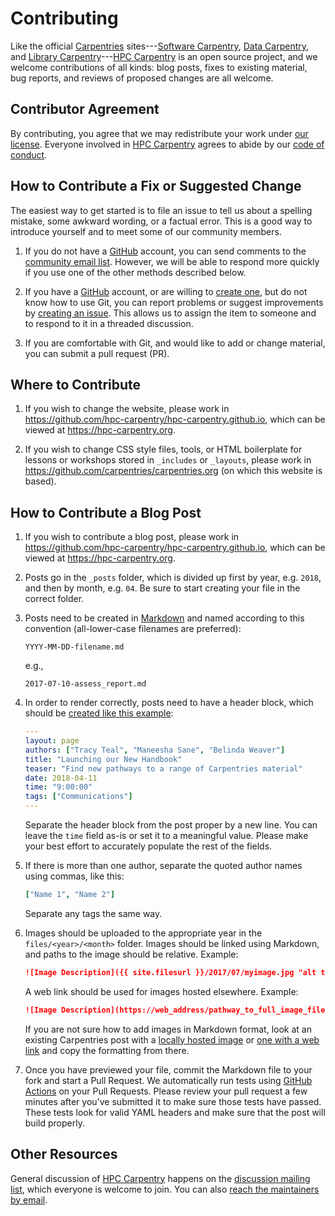 # Contributing

Like the official [Carpentries][c-site] sites---[Software
Carpentry][swc-site], [Data Carpentry][dc-site], and
[Library Carpentry][lc-site]---[HPC Carpentry][hpcc-site]
is an open source project, and we welcome
contributions of all kinds: blog posts, fixes to existing material,
bug reports, and reviews of proposed changes are all welcome.

## Contributor Agreement

By contributing, you agree that we may redistribute your work under
[our license](LICENSE). Everyone involved in
[HPC Carpentry][hpcc-site] agrees to abide by our
[code of conduct][conduct].

## How to Contribute a Fix or Suggested Change

The easiest way to get started is to file an issue to tell us about a
spelling mistake, some awkward wording, or a factual error. This is
a good way to introduce yourself and to meet some of our community
members.

1. If you do not have a [GitHub][github] account, you can send
   comments to the [community email list][discuss-list].
   However, we will be able to respond more quickly if you use one of
   the other methods described below.

2. If you have a [GitHub][github] account, or are willing to
   [create one][github-join], but do not know how to use Git,
   you can report problems or suggest improvements by
   [creating an issue][issues].
   This allows us to assign the item to someone and to respond
   to it in a threaded discussion.

3. If you are comfortable with Git, and would like to add or change
   material, you can submit a pull request (PR).

## Where to Contribute

1. If you wish to change the website, please work in
   <https://github.com/hpc-carpentry/hpc-carpentry.github.io>,
   which can be viewed at <https://hpc-carpentry.org>.

2. If you wish to change CSS style files, tools, or HTML boilerplate
   for lessons or workshops stored in `_includes` or `_layouts`,
   please work in <https://github.com/carpentries/carpentries.org>
   (on which this website is based).

## How to Contribute a Blog Post

1. If you wish to contribute a blog post, please work in
   <https://github.com/hpc-carpentry/hpc-carpentry.github.io>,
   which can be viewed at <https://hpc-carpentry.org>.
  
2. Posts go in the `_posts` folder, which is divided up first by
   year, e.g. `2018`, and then by month, e.g. `04`. Be sure to start
   creating your file in the correct folder.

3. Posts need to be created in [Markdown][md-guide] and named
   according to this convention (all-lower-case filenames are
   preferred):

   `YYYY-MM-DD-filename.md`

   e.g.,

   `2017-07-10-assess_report.md`

4. In order to render correctly, posts need to have a header block,
   which should be [created like this example][hdr-block]:

   ```yaml
   ---
   layout: page
   authors: ["Tracy Teal", "Maneesha Sane", "Belinda Weaver"]
   title: "Launching our New Handbook"
   teaser: "Find new pathways to a range of Carpentries material"
   date: 2018-04-11
   time: "9:00:00"
   tags: ["Communications"]
   ---
   ```

   Separate the header block from the post proper by a new line.
   You can leave the `time` field as-is or set it to a meaningful
   value. Please make your best effort to accurately populate the
   rest of the fields.

5. If there is more than one author, separate the quoted author
   names using commas, like this:

   ```yaml
   ["Name 1", "Name 2"]
   ```

   Separate any tags the same way.

6. Images should be uploaded to the appropriate year in the
   `files/<year>/<month>` folder. Images should be linked using
   Markdown, and paths to the image should be relative. Example:

   ```markdown
   ![Image Description]({{ site.filesurl }}/2017/07/myimage.jpg "alt text")
   ```

   A web link should be used for images hosted elsewhere.
   Example:

   ```markdown
   ![Image Description](https://web_address/pathway_to_full_image_filename)
   ```

   If you are not sure how to add images in Markdown format,
   look at an existing Carpentries post with a
   [locally hosted image][md-img-local] or
   [one with a web link][md-img-remote] and copy the formatting
   from there.

7. Once you have previewed your file, commit the Markdown file to
   your fork and start a Pull Request. We automatically run tests
   using [GitHub Actions][actions] on your Pull Requests. Please
   review your pull request a few minutes after you've submitted it
   to make sure those tests have passed. These tests look for valid
   YAML headers and make sure that the post will build properly.
  
## Other Resources

General discussion of [HPC Carpentry][hpcc-site] happens on the
[discussion mailing list][discuss-list], which everyone is welcome
to join. You can also [reach the maintainers by email][contact].

<!-- HPCC links -->

[actions]: https://github.com/hpc-carpentry/hpc-carpentry.github.io/actions
[conduct]: https://docs.carpentries.org/topic_folders/policies/code-of-conduct.html
[contact]: mailto:maintainers-hpc@lists.carpentries.org
[discuss-list]: https://carpentries.topicbox.com/groups/discuss-hpc
[issues]: https://github.com/hpc-carpentry/hpc-carpentry.github.io/issues/
[hpcc-site]: https://www.hpc-carpentry.org

<!-- Outside links -->

[c-site]: https://carpentries.org
[dc-site]: https://datacarpentry.org/
[github-join]: https://github.com/join
[github]: http://github.com
[hdr-block]: https://github.com/hpc-carpentry/hpc-carpentry.github.io/blob/967908bd97f2e30f34185ad98d575a9125754b01/_posts/2024/08/2024-08-13-llnl-workshop-blog-post.md?plain=1#L1
[lc-site]: https://librarycarpentry.org/
[md-guide]: https://guides.github.com/features/mastering-markdown/
[md-img-local]: https://github.com/carpentries/carpentries.org/blob/5524366743246303aa1dd80343dd4759685b44e9/_posts/2017/06/2017-06-19-mqu-ttt.md?plain=1#L29
[md-img-remote]: https://github.com/carpentries/carpentries.org/blob/5524366743246303aa1dd80343dd4759685b44e9/_posts/2017/07/2017-07-10-assess_report.md?plain=1#L24
[swc-site]: http://software-carpentry.org/
